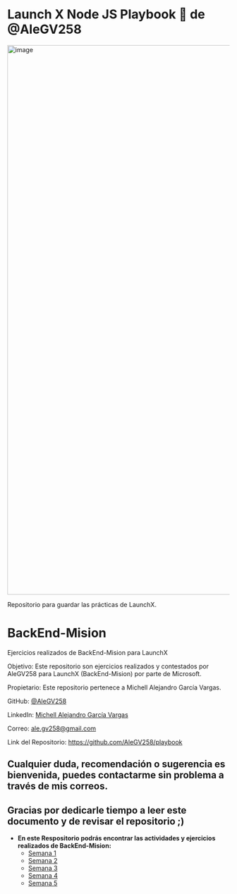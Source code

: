# Launch X Node JS Playbook 🚀 de @AleGV258

<img width="1247" alt="image" src="https://user-images.githubusercontent.com/17634377/159151704-8949639b-ae5f-405a-a8b8-8d97f3f150cd.png">

Repositorio para guardar las prácticas de LaunchX.

# BackEnd-Mision
Ejercicios realizados de BackEnd-Mision para LaunchX

Objetivo: Este repositorio son ejercicios realizados y contestados por AleGV258 para LaunchX (BackEnd-Mision) por parte de Microsoft.

Propietario: Este repositorio pertenece a Michell Alejandro García Vargas.

GitHub: [@AleGV258](https://github.com/AleGV258)

LinkedIn: [Michell Alejandro García Vargas](https://www.linkedin.com/in/michell-alejandro-garcia-vargas)

Correo: ale.gv258@gmail.com

Link del Repositorio: https://github.com/AleGV258/playbook

## Cualquier duda, recomendación o sugerencia es bienvenida, puedes contactarme sin problema a través de mis correos.

## Gracias por dedicarle tiempo a leer este documento y de revisar el repositorio ;)

- **En este Respositorio podrás encontrar las actividades y ejercicios realizados de BackEnd-Mision:**
	- [Semana 1](https://github.com/AleGV258/playbook/tree/main/weekly_mission_1)
	- [Semana 2](https://github.com/AleGV258/playbook/tree/main/weekly_mission_2)
	- [Semana 3](https://github.com/AleGV258/playbook/tree/main/weekly_mission_3)
	- [Semana 4](https://github.com/AleGV258/playbook/tree/main/weekly_mission_4)
	- [Semana 5](https://github.com/AleGV258/playbook/tree/main/weekly_mission_5)
